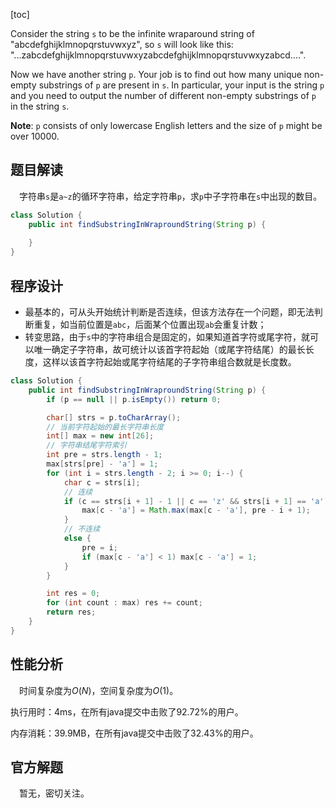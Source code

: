 [toc]

Consider the string `s` to be the infinite wraparound string of "abcdefghijklmnopqrstuvwxyz", so `s` will look like this: "...zabcdefghijklmnopqrstuvwxyzabcdefghijklmnopqrstuvwxyzabcd....".

Now we have another string `p`. Your job is to find out how many unique non-empty substrings of `p` are present in `s`. In particular, your input is the string `p` and you need to output the number of different non-empty substrings of `p` in the string `s`.



**Note**: `p` consists of only lowercase English letters and the size of `p` might be over $10000$.



## 题目解读

&emsp;字符串`s`是`a~z`的循环字符串，给定字符串`p`，求`p`中子字符串在`s`中出现的数目。

```java
class Solution {
    public int findSubstringInWraproundString(String p) {
        
    }
}
```

## 程序设计

* 最基本的，可从头开始统计判断是否连续，但该方法存在一个问题，即无法判断重复，如当前位置是`abc`，后面某个位置出现`ab`会重复计数；
* 转变思路，由于`s`中的字符串组合是固定的，如果知道首字符或尾字符，就可以唯一确定子字符串，故可统计以该首字符起始（或尾字符结尾）的最长长度，这样以该首字符起始或尾字符结尾的子字符串组合数就是长度数。

```java
class Solution {
    public int findSubstringInWraproundString(String p) {
        if (p == null || p.isEmpty()) return 0;

        char[] strs = p.toCharArray();
        // 当前字符起始的最长字符串长度
        int[] max = new int[26];
        // 字符串结尾字符索引
        int pre = strs.length - 1;
        max[strs[pre] - 'a'] = 1;
        for (int i = strs.length - 2; i >= 0; i--) {
            char c = strs[i];
            // 连续
            if (c == strs[i + 1] - 1 || c == 'z' && strs[i + 1] == 'a') {
                max[c - 'a'] = Math.max(max[c - 'a'], pre - i + 1);
            } 
            // 不连续
            else {
                pre = i;
                if (max[c - 'a'] < 1) max[c - 'a'] = 1;
            }
        }

        int res = 0;
        for (int count : max) res += count;
        return res;
    }
}
```

## 性能分析

&emsp;时间复杂度为$O(N)$，空间复杂度为$O(1)$。

执行用时：4ms，在所有java提交中击败了92.72%的用户。

内存消耗：39.9MB，在所有java提交中击败了32.43%的用户。

## 官方解题

&emsp;暂无，密切关注。